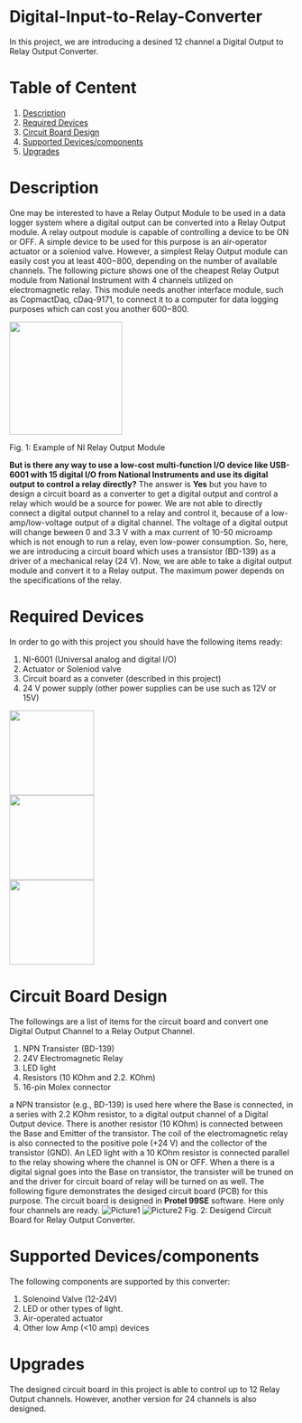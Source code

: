 # Digital-Input-to-Relay-Converter
In this project, we are introducing a desined 12 channel a Digital Output to Relay Output Converter.
# Table of Centent
1. [Description](#1)
2. [Required Devices](#2)
3. [Circuit Board Design](#3) 
4. [Supported Devices/components](#4)
5. [Upgrades](#5)

<a name="1"></a>
# Description
One may be interested to have a Relay Output Module to be used in a data logger system where a digital output can be converted into a Relay Output module. A relay outpout module is capable of controlling a device to be ON or OFF. A simple device to be used for this purpose is an air-operator actuator or a soleniod valve. However, a simplest Relay Output module can easily cost you at least $400-$800, depending on the number of available channels. The following picture shows one of the cheapest Relay Output module from National Instrument with 4 channels utilized on electromagnetic relay. This module needs another interface module, such as CopmactDaq, cDaq-9171, to connect it to a computer for data logging purposes which can cost you another $600-$800. 

<img src="https://user-images.githubusercontent.com/108043716/177025967-07355563-a29a-46fb-8db6-046afeeff769.png" width="200" />

Fig. 1: Example of NI Relay Output Module 

**But is there any way to use a low-cost multi-function I/O device like USB-6001 with 15 digital I/O from National Instruments and use its digital output to control a relay directly?** The answer is **Yes** but you have to design a circuit board as a converter to get a digital output and control a relay which would be a source for power. We are not able to directly connect a digital output channel to a relay and control it, because of a low-amp/low-voltage output of a digital channel. The voltage of a digital output will change beween 0 and 3.3 V with a max current of 10-50 microamp which is not enough to run a relay, even low-power consumption. So, here, we are introducing a circuit board which uses a transistor (BD-139) as a driver of a mechanical relay (24 V). Now, we are able to take a digital output module and convert it to a Relay output. The maximum power depends on the specifications of the relay.

<a name="2"></a>
# Required Devices
In order to go with this project you should have the following items ready:
1. NI-6001 (Universal analog and digital I/O)
2. Actuator or Soleniod valve 
3. Circuit board as a conveter (described in this project)
4. 24 V power supply (other power supplies can be use such as 12V or 15V) 

<img src="https://user-images.githubusercontent.com/108043716/177025510-1c7571d7-4a0f-4f32-be89-a403b97a0c09.png" width="150" /> <br           /> <img src="https://user-images.githubusercontent.com/108043716/177026352-008c9eaf-ba27-4b26-84dc-d2752f9aa47c.png" width="150" /> <br           /> <img src="https://user-images.githubusercontent.com/108043716/177026484-89a79800-a4ca-45f3-b7e1-4f9955307be2.png" width="150" /> 
<a name="3"></a>
# Circuit Board Design
The followings are a list of items for the circuit board and convert one Digital Output Channel to a Relay Output Channel.
1. NPN Transister (BD-139)
2. 24V Electromagnetic Relay
3. LED light
4. Resistors (10 KOhm and 2.2. KOhm)
5. 16-pin Molex connector

a NPN transistor (e.g., BD-139) is used here where the Base is connected, in a series with 2.2 KOhm resistor, to a digital output channel of a Digital Output device. There is another resistor (10 KOhm) is connected between the Base and Emitter of the transistor. The coil of the electromagnetic relay is also connected to the positive pole (+24 V) and the collector of the transistor (GND). An LED light with a 10 KOhm resistor is connected parallel to the relay showing where the channel is ON or OFF. When a there is a digital signal goes into the Base on transistor, the transister will be truned on and the driver for circuit board of relay will be turned on as well.
The following figure demonstrates the desiged circuit board (PCB) for this purpose. The circuit board is designed in **Protel 99SE** software. Here only four channels are ready.
![Picture1](https://user-images.githubusercontent.com/108043716/177025641-1acea2bc-d654-43c1-9f3b-6ef199509e5e.jpg)
![Picture2](https://user-images.githubusercontent.com/108043716/177025663-3593d234-a6d0-4920-8bd1-6165b8377529.jpg)
Fig. 2: Desigend Circuit Board for Relay Output Converter. 

<a name="3"></a>
# Supported Devices/components
The following components are supported by this converter:
1. Solenoind Valve (12-24V)
2. LED or other types of light.
3. Air-operated actuator
4. Other low Amp (<10 amp) devices
<a name="4"></a>
# Upgrades
The designed circuit board in this project is able to control up to 12 Relay Output channels. However, another version for 24 channels is also designed.
